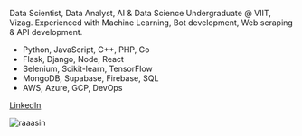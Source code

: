 Data Scientist, Data Analyst, AI & Data Science Undergraduate @ VIIT, Vizag. Experienced with Machine Learning, Bot development, Web scraping & API development.

- Python, JavaScript, C++, PHP, Go
- Flask, Django, Node, React
- Selenium, Scikit-learn, TensorFlow
- MongoDB, Supabase, Firebase, SQL
- AWS, Azure, GCP, DevOps

[LinkedIn](https://www.linkedin.com/in/raaasin/)
<p align="left">  <img src="https://komarev.com/ghpvc/?username=raaasin&label=Visitors&color=0e75b6&style=flat" alt="raaasin" /> </p>



